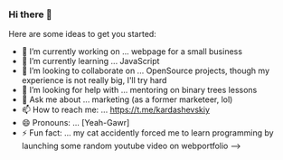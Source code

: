 ### Hi there 👋

Here are some ideas to get you started:

- 🔭 I’m currently working on ... webpage for a small business 
- 🌱 I’m currently learning ... JavaScript
- 👯 I’m looking to collaborate on ... OpenSource projects, though my experience is not really big, I'll try hard
- 🤔 I’m looking for help with ... mentoring on binary trees lessons
- 💬 Ask me about ... marketing (as a former marketeer, lol)
- 📫 How to reach me: ... <url>https://t.me/kardashevskiy</url>
- 😄 Pronouns: ... [Yeah-Gawr]
- ⚡ Fun fact: ... my cat accidently forced me to learn programming by launching some random youtube video on webportfolio
-->
